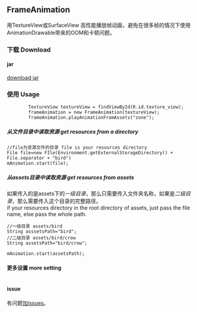 ## FrameAnimation 
用TextureView或SurfaceView 高性能播放帧动画，避免在很多帧的情况下使用AnimationDrawable带来的OOM和卡顿问题。

### 下载 Download
#### jar
[download jar](http://jcenter.bintray.com/com/yuyashuai/android/silkyanimation/1.1.6/silkyanimation-1.1.6-sources.jar)
### 使用 Usage

```
        TextureView textureView = findViewById(R.id.texture_view);
        frameAnimation = new FrameAnimation(textureView);
        frameAnimation.playAnimationFromAssets("zone");
```
##### 从文件目录中读取资源 get resources from a directory
```
//file为资源文件的目录 file is your resources directory
File file=new FIle(Environment.getExternalStorageDirectory() + File.separator + "bird")
mAnimation.start(file);

```
##### 从assets目录中读取资源 get resources from assets
如果传入的是assets下的*一级目录*，那么只需要传入文件夹名称，如果是*二级目录*，那么需要传入这个目录的完整路径。  
if your resources directory in the root directory of assets, just pass the file name, else pass the whole path. 

```
//一级目录 assets/bird
String asssetsPath="bird";
//二级目录 assets/bird/crow
String assetsPath="bird/crow";

mAnimation.start(assetsPath);

```
#### 更多设置 more setting
```                

```
#### issue
有问题[加issues](https://github.com/yuyashuai/SilkyAnimation/issues/new)。  



